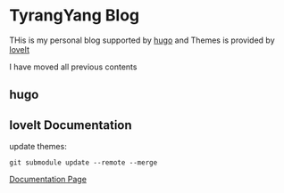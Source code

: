 # TyrangYang Blog

THis is my personal blog supported by [hugo](https://gohugo.io/) and Themes is provided by [loveIt](https://github.com/dillonzq/LoveIt)

I have moved all previous contents

## hugo

## loveIt Documentation

update themes:

```
git submodule update --remote --merge
```

[Documentation Page](https://hugoloveit.com/categories/documentation/)

